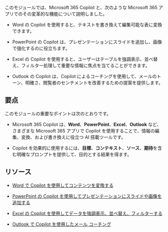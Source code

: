 
このモジュールでは、Microsoft 365 Copilot と、次のような Microsoft 365 アプリでのその変革的な機能について説明しました。

- Word の Copilot を使用すると、テキストを書き換えて編集可能な表に変換できます。 

- PowerPoint の Copilot は、プレゼンテーションにスライドを追加し、画像で強化するのに役立ちます。 

- Excel の Copilot を使用すると、ユーザーはテーブルを強調表示、並べ替え、フィルター処理して重要な情報に焦点を当てることができます。 

- Outlook の Copilot は、Copilot によるコーチングを使用して、メールのトーン、明確さ、閲覧者のセンチメントを改善するための提案を提供します。

## 要点

このモジュールの重要なポイントは次のとおりです。

- Microsoft 365 Copilot は、**Word**、**PowerPoint**、**Excel**、**Outlook** など、さまざまな Microsoft 365 アプリで Copilot を使用することで、情報の編集、変換、および書き換えに役立つ AI 搭載ツールです。

- Copilot を効果的に使用するには、**目標**、**コンテキスト**、**ソース**、**期待**を含む明確なプロンプトを提供して、目的とする結果を得ます。

## リソース

- [Word で Copilot を使用してコンテンツを変換する](https://support.microsoft.com/office/transform-your-content-with-copilot-in-word-923d9763-f896-4da7-8a3f-5b12c3bfc475)

- [PowerPoint の Copilot を使用してプレゼンテーションにスライドや画像を追加する](https://support.microsoft.com/office/add-a-slide-or-image-to-your-presentation-with-copilot-in-powerpoint-ae906e57-db71-4f46-8ed5-c1e2cebe6a80)

- [Excel の Copilot を使用してデータを強調表示、並べ替え、フィルターする](https://support.microsoft.com/office/highlight-sort-and-filter-your-data-with-copilot-in-excel-05302e3f-de42-4475-b235-be9cb3d4e936)

- [Outlook で Copilot を使用したメール コーチング](https://support.microsoft.com/office/email-coaching-with-copilot-in-outlook-91a3cd56-1586-4a31-85c7-2eb8cdb02405#OSVersion=iOS)